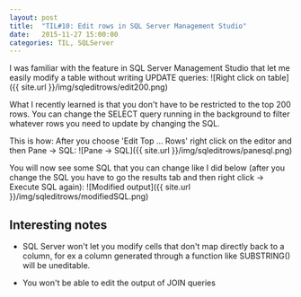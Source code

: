 ```yaml
---
layout: post
title:  "TIL#10: Edit rows in SQL Server Management Studio"
date:   2015-11-27 15:00:00
categories: TIL, SQLServer
---
```


I was familiar with the feature in SQL Server Management Studio that let me easily modify a table without writing UPDATE queries:
![Right click on table]({{ site.url }}/img/sqleditrows/edit200.png)

What I recently learned is that you don't have to be restricted to the top 200 rows. You can change the SELECT query running in the background to filter whatever rows you need to update by changing the SQL.

This is how:
After you choose 'Edit Top … Rows' right click on the editor and then Pane -> SQL:
![Pane -> SQL]({{ site.url }}/img/sqleditrows/panesql.png)

You will now see some SQL that you can change like I did below (after you change the SQL you have to go the results tab and then right click -> Execute SQL again):
![Modified output]({{ site.url }}/img/sqleditrows/modifiedSQL.png)

## Interesting notes

* 	SQL Server won't let you modify cells that don't map directly back to a column, for ex a column generated through a function like SUBSTRING() will be uneditable.

* 	You won't be able to edit the output of JOIN queries